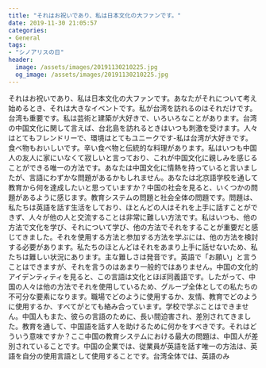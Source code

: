```yaml
---
title: "それはお祝いであり、私は日本文化の大ファンです。"
date: 2019-11-30 21:05:57
categories:
- General
tags:
- "シノアリスの日"
header:
  image: /assets/images/20191130210225.jpg
  og_image: /assets/images/20191130210225.jpg
---
```


それはお祝いであり、私は日本文化の大ファンです。あなたがそれについて考え始めるとき、それは大きなイベントです。私が台湾を訪れるのはそれだけです。台湾も重要です。私は芸術と建築が大好きで、いろいろなことがあります。台湾の中国文化に関して言えば、台北島を訪れるときはいつも刺激を受けます。人々はとてもフレンドリーで、環境はとてもユニークです-私は台湾が大好きです。食べ物もおいしいです。辛い食べ物と伝統的な料理があります。私はいつも中国人の友人に家にいなくて寂しいと言っており、これが中国文化に親しみを感じることができる唯一の方法です。あなたは中国文化に情熱を持っていると言いましたが、言語にわずかな問題があるかもしれません。あなたは北京語学校を通して教育から何を達成したいと思っていますか？中国の社会を見ると、いくつかの問題があるように感じます。教育システムの問題と社会全体の問題です。問題は、私たちは英語を話す生活をしており、ほとんどの人はそれを上手に話すことができず、人々が他の人と交流することは非常に難しい方法です。私はいつも、他の方法で文化を学び、それについて学び、他の方法でそれをすることが重要だと感じてきました。それを使用する方法と参加する方法を学ぶには、他の方法を検討する必要があります。私たちのほとんどはそれをあまり上手に話せないため、私たちは難しい状況にあります。主な難しさは発音です。英語で「お願い」と言うことはできますが、それを言うのはあまり一般的ではありません。中国の文化的アイデンティティを見ると、この言語は文化とほぼ同義語です。したがって、中国の人々は他の方法でそれを使用しているため、グループ全体としての私たちの不可分な要素になります。職場でどのように使用するか、友情、教育でどのように使用するか、すべてがとても絡み合っています。学校で学ぶことはできません。中国人もまた、彼らの言語のために、長い間迫害され、差別されてきました。教育を通して、中国語を話す人を助けるために何かをすべきです。それはどういう意味ですか？ここ中国の教育システムにおける最大の問題は、中国人が差別されていることです。中国の企業では、従業員が英語を話す唯一の方法は、英語を自分の使用言語として使用することです。台湾全体では、英語のみ
